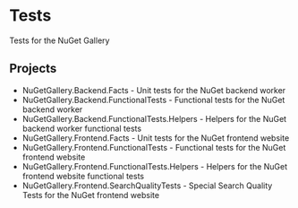 # Tests
Tests for the NuGet Gallery

## Projects

*  NuGetGallery.Backend.Facts - Unit tests for the NuGet backend worker
*  NuGetGallery.Backend.FunctionalTests - Functional tests for the NuGet backend worker
*  NuGetGallery.Backend.FunctionalTests.Helpers - Helpers for the NuGet backend worker functional tests
*  NuGetGallery.Frontend.Facts - Unit tests for the NuGet frontend website
*  NuGetGallery.Frontend.FunctionalTests - Functional tests for the NuGet frontend website
*  NuGetGallery.Frontend.FunctionalTests.Helpers - Helpers for the NuGet frontend website functional tests
*  NuGetGallery.Frontend.SearchQualityTests - Special Search Quality Tests for the NuGet frontend website